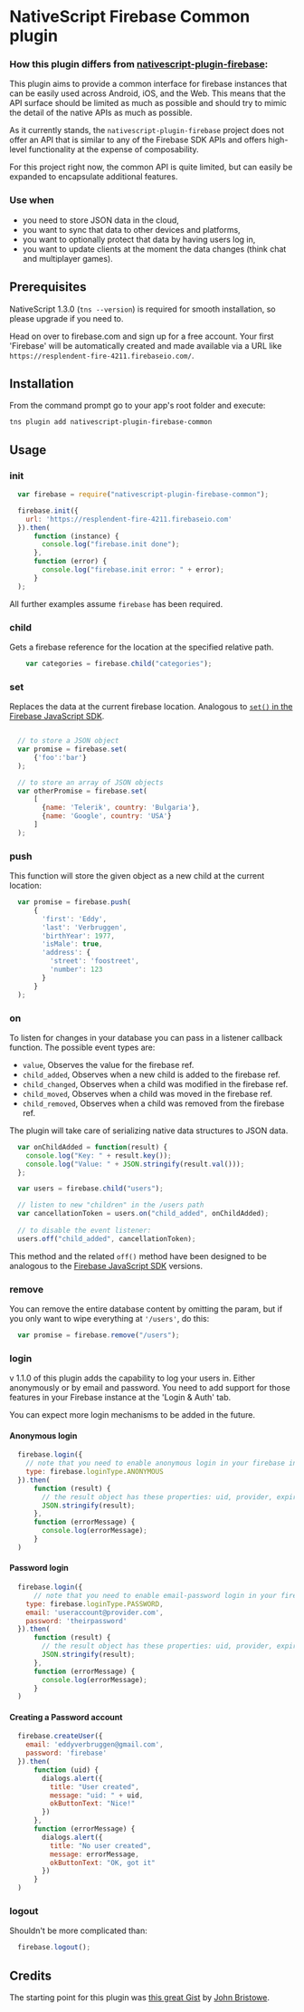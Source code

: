 # NativeScript Firebase Common plugin


### How this plugin differs from [nativescript-plugin-firebase](https://github.com/EddyVerbruggen/nativescript-plugin-firebase):

This plugin aims to provide a common interface for firebase instances that can be easily used across Android, iOS, and the Web.
This means that the API surface should be limited as much as possible and should try to mimic the
detail of the native APIs as much as possible.

As it currently stands, the `nativescript-plugin-firebase` project does not offer an API that is similar to any
of the Firebase SDK APIs and offers high-level functionality at the expense of composability.

For this project right now, the common API is quite limited, but can easily be expanded to encapsulate additional features.

### Use when
* you need to store JSON data in the cloud,
* you want to sync that data to other devices and platforms,
* you want to optionally protect that data by having users log in,
* you want to update clients at the moment the data changes (think chat and multiplayer games).

## Prerequisites
NativeScript 1.3.0 (`tns --version`) is required for smooth installation, so please upgrade if you need to.

Head on over to firebase.com and sign up for a free account.
Your first 'Firebase' will be automatically created and made available via a URL
like `https://resplendent-fire-4211.firebaseio.com/`.

## Installation
From the command prompt go to your app's root folder and execute:
```
tns plugin add nativescript-plugin-firebase-common
```

## Usage

### init
```js
  var firebase = require("nativescript-plugin-firebase-common");

  firebase.init({
    url: 'https://resplendent-fire-4211.firebaseio.com'
  }).then(
      function (instance) {
        console.log("firebase.init done");
      },
      function (error) {
        console.log("firebase.init error: " + error);
      }
  );
```

All further examples assume `firebase` has been required.

### child
Gets a firebase reference for the location at the specified relative path.

```js
    var categories = firebase.child("categories");
```

### set
Replaces the data at the current firebase location. 
Analogous to [`set()` in the Firebase JavaScript SDK](https://www.firebase.com/docs/web/api/firebase/set.html).

```js

  // to store a JSON object
  var promise = firebase.set(
      {'foo':'bar'}
  );

  // to store an array of JSON objects
  var otherPromise = firebase.set(
      [
        {name: 'Telerik', country: 'Bulgaria'},
        {name: 'Google', country: 'USA'}
      ]
  );
```

### push
This function will store the given object as a new child at the current location:

```js
  var promise = firebase.push(
      {
        'first': 'Eddy',
        'last': 'Verbruggen',
        'birthYear': 1977,
        'isMale': true,
        'address': {
          'street': 'foostreet',
          'number': 123
        }
      }
  );
```

### on
To listen for changes in your database you can pass in a listener callback function.
The possible event types are:

- `value`, Observes the value for the firebase ref.
- `child_added`, Observes when a new child is added to the firebase ref.
- `child_changed`, Observes when a child was modified in the firebase ref.
- `child_moved`, Observes when a child was moved in the firebase ref.
- `child_removed`, Observes when a child was removed from the firebase ref.

The plugin will take care of serializing native data structures to JSON data.

```js
  var onChildAdded = function(result) {
    console.log("Key: " + result.key());
    console.log("Value: " + JSON.stringify(result.val()));
  };

  var users = firebase.child("users");

  // listen to new "children" in the /users path
  var cancellationToken = users.on("child_added", onChildAdded);
  
  // to disable the event listener:
  users.off("child_added", cancellationToken);
```

This method and the related `off()` method have been designed to be analogous to the [Firebase JavaScript SDK](https://www.firebase.com/docs/web/api/query/on.html) versions.

### remove
You can remove the entire database content by omitting the param,
but if you only want to wipe everything at `'/users'`, do this:

```js
  var promise = firebase.remove("/users");
```

### login
v 1.1.0 of this plugin adds the capability to log your users in. Either anonymously or by email and password.
You need to add support for those features in your Firebase instance at the 'Login & Auth' tab.

You can expect more login mechanisms to be added in the future.

#### Anonymous login
```js
  firebase.login({
    // note that you need to enable anonymous login in your firebase instance
    type: firebase.loginType.ANONYMOUS
  }).then(
      function (result) {
        // the result object has these properties: uid, provider, expiresAtUnixEpochSeconds, profileImageURL, token
        JSON.stringify(result);
      },
      function (errorMessage) {
        console.log(errorMessage);
      }
  )
```

#### Password login
```js
  firebase.login({
      // note that you need to enable email-password login in your firebase instance
    type: firebase.loginType.PASSWORD,
    email: 'useraccount@provider.com',
    password: 'theirpassword'
  }).then(
      function (result) {
        // the result object has these properties: uid, provider, expiresAtUnixEpochSeconds, profileImageURL, token
        JSON.stringify(result);
      },
      function (errorMessage) {
        console.log(errorMessage);
      }
  )
```

#### Creating a Password account
```js
  firebase.createUser({
    email: 'eddyverbruggen@gmail.com',
    password: 'firebase'
  }).then(
      function (uid) {
        dialogs.alert({
          title: "User created",
          message: "uid: " + uid,
          okButtonText: "Nice!"
        })
      },
      function (errorMessage) {
        dialogs.alert({
          title: "No user created",
          message: errorMessage,
          okButtonText: "OK, got it"
        })
      }
  )
```

### logout
Shouldn't be more complicated than:

```js
  firebase.logout();
```

## Credits
The starting point for this plugin was [this great Gist](https://gist.github.com/jbristowe/c89a7bcae7fc9a035ee7) by [John Bristowe](https://github.com/jbristowe).
